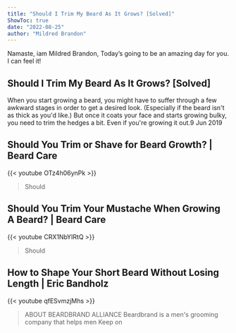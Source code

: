 ```yaml
---
title: "Should I Trim My Beard As It Grows? [Solved]"
ShowToc: true 
date: "2022-08-25"
author: "Mildred Brandon" 
---
```


Namaste, iam Mildred Brandon, Today’s going to be an amazing day for you. I can feel it!
## Should I Trim My Beard As It Grows? [Solved]
When you start growing a beard, you might have to suffer through a few awkward stages in order to get a desired look. (Especially if the beard isn't as thick as you'd like.) But once it coats your face and starts growing bulky, you need to trim the hedges a bit. Even if you're growing it out.9 Jun 2019

## Should You Trim or Shave for Beard Growth? | Beard Care
{{< youtube OTz4h06ynPk >}}
>Should

## Should You Trim Your Mustache When Growing A Beard? | Beard Care
{{< youtube CRX1NbYIRtQ >}}
>Should

## How to Shape Your Short Beard Without Losing Length | Eric Bandholz
{{< youtube qfESvmzjMhs >}}
>ABOUT BEARDBRAND ALLIANCE Beardbrand is a men's grooming company that helps men Keep on 

